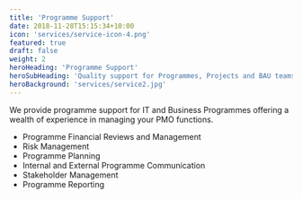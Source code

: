 ```yaml
---
title: 'Programme Support'
date: 2018-11-28T15:15:34+10:00
icon: 'services/service-icon-4.png'
featured: true
draft: false
weight: 2
heroHeading: 'Programme Support'
heroSubHeading: 'Quality support for Programmes, Projects and BAU teams'
heroBackground: 'services/service2.jpg'
---
```


We provide programme support for IT and Business Programmes offering a wealth of experience in managing your PMO functions.  

* Programme Financial Reviews and Management
* Risk Management  
* Programme Planning  
* Internal and External Programme Communication  
* Stakeholder Management  
* Programme Reporting